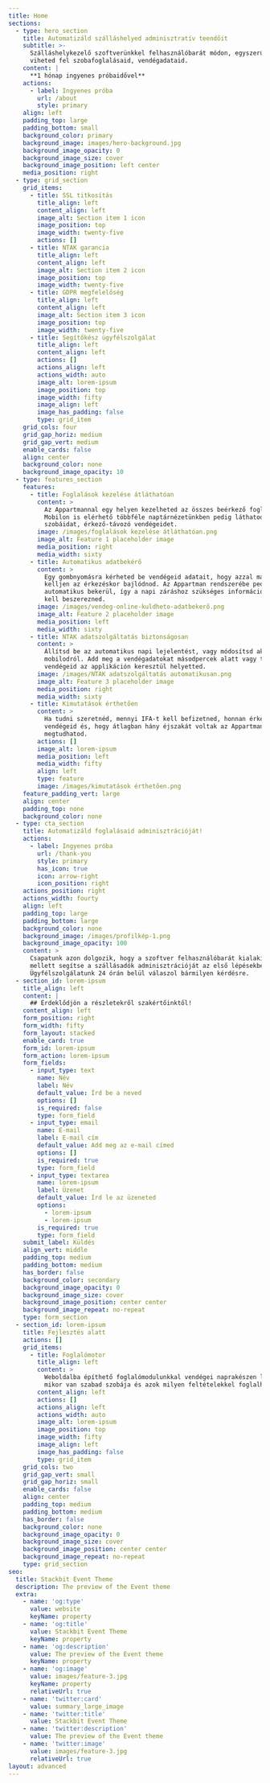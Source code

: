 ```yaml
---
title: Home
sections:
  - type: hero_section
    title: Automatizáld szálláshelyed adminisztratív teendőit
    subtitle: >-
      Szálláshelykezelő szoftverünkkel felhasználóbarát módon, egyszerűen
      viheted fel szobafoglalásaid, vendégadataid.
    content: |
      **1 hónap ingyenes próbaidővel**
    actions:
      - label: Ingyenes próba
        url: /about
        style: primary
    align: left
    padding_top: large
    padding_bottom: small
    background_color: primary
    background_image: images/hero-background.jpg
    background_image_opacity: 0
    background_image_size: cover
    background_image_position: left center
    media_position: right
  - type: grid_section
    grid_items:
      - title: SSL titkosítás
        title_align: left
        content_align: left
        image_alt: Section item 1 icon
        image_position: top
        image_width: twenty-five
        actions: []
      - title: NTAK garancia
        title_align: left
        content_align: left
        image_alt: Section item 2 icon
        image_position: top
        image_width: twenty-five
      - title: GDPR megfelelőség
        title_align: left
        content_align: left
        image_alt: Section item 3 icon
        image_position: top
        image_width: twenty-five
      - title: Segítőkész ügyfélszolgálat
        title_align: left
        content_align: left
        actions: []
        actions_align: left
        actions_width: auto
        image_alt: lorem-ipsum
        image_position: top
        image_width: fifty
        image_align: left
        image_has_padding: false
        type: grid_item
    grid_cols: four
    grid_gap_horiz: medium
    grid_gap_vert: medium
    enable_cards: false
    align: center
    background_color: none
    background_image_opacity: 10
  - type: features_section
    features:
      - title: Foglalások kezelése átláthatóan
        content: >
          Az Appartmannal egy helyen kezelheted az összes beérkező foglalásod.
          Mobilon is elérhető többféle naptárnézetünkben pedig láthatod szabad
          szobáidat, érkező-távozó vendégeidet.
        image: /images/foglalások kezelése átláthatóan.png
        image_alt: Feature 1 placeholder image
        media_position: right
        media_width: sixty
      - title: Automatikus adatbekérő
        content: >
          Egy gombnyomásra kérheted be vendégeid adatait, hogy azzal már ne
          kelljen az érkezéskor bajlódnod. Az Appartman rendszerébe pedig
          automatikus bekerül, így a napi záráshoz szükséges információkat sem
          kell beszerezned.
        image: /images/vendeg-online-kuldheto-adatbekerő.png
        image_alt: Feature 2 placeholder image
        media_position: left
        media_width: sixty
      - title: NTAK adatszolgáltatás biztonságosan
        content: >
          Állítsd be az automatikus napi lejelentést, vagy módosítsd akár
          mobilodról. Add meg a vendégadatokat másodpercek alatt vagy tegyék meg
          vendégeid az applikáción keresztül helyetted.
        image: /images/NTAK adatszolgáltatás automatikusan.png
        image_alt: Feature 3 placeholder image
        media_position: right
        media_width: sixty
      - title: Kimutatások érthetően
        content: >
          Ha tudni szeretnéd, mennyi IFA-t kell befizetned, honnan érkeztek
          vendégeid és, hogy átlagban hány éjszakát voltak az Appartmanból
          megtudhatod.
        actions: []
        image_alt: lorem-ipsum
        media_position: left
        media_width: fifty
        align: left
        type: feature
        image: /images/kimutatások érthetően.png
    feature_padding_vert: large
    align: center
    padding_top: none
    background_color: none
  - type: cta_section
    title: Automatizáld foglalásaid adminisztrációját!
    actions:
      - label: Ingyenes próba
        url: /thank-you
        style: primary
        has_icon: true
        icon: arrow-right
        icon_position: right
    actions_position: right
    actions_width: fourty
    align: left
    padding_top: large
    padding_bottom: large
    background_color: none
    background_image: /images/profilkép-1.png
    background_image_opacity: 100
    content: >
      Csapatunk azon dolgozik, hogy a szoftver felhasználóbarát kialakítása
      mellett segítse a szállásadók adminisztrációját az első lépésekben is.
      Ügyfélszolgálatunk 24 órán belül válaszol bármilyen kérdésre.
  - section_id: lorem-ipsum
    title_align: left
    content: |
      ## Érdeklődjön a részletekről szakértőinktől!
    content_align: left
    form_position: right
    form_width: fifty
    form_layout: stacked
    enable_card: true
    form_id: lorem-ipsum
    form_action: lorem-ipsum
    form_fields:
      - input_type: text
        name: Név
        label: Név
        default_value: Írd be a neved
        options: []
        is_required: false
        type: form_field
      - input_type: email
        name: E-mail
        label: E-mail cím
        default_value: Add meg az e-mail címed
        options: []
        is_required: true
        type: form_field
      - input_type: textarea
        name: lorem-ipsum
        label: Üzenet
        default_value: Írd le az üzeneted
        options:
          - lorem-ipsum
          - lorem-ipsum
        is_required: true
        type: form_field
    submit_label: Küldés
    align_vert: middle
    padding_top: medium
    padding_bottom: medium
    has_border: false
    background_color: secondary
    background_image_opacity: 0
    background_image_size: cover
    background_image_position: center center
    background_image_repeat: no-repeat
    type: form_section
  - section_id: lorem-ipsum
    title: Fejlesztés alatt
    actions: []
    grid_items:
      - title: Foglalómotor
        title_align: left
        content: >
          Weboldalba építhető foglalómodulunkkal vendégei naprakészen láthatják
          mikor van szabad szobája és azok milyen feltételekkel foglalhatóak.
        content_align: left
        actions: []
        actions_align: left
        actions_width: auto
        image_alt: lorem-ipsum
        image_position: top
        image_width: fifty
        image_align: left
        image_has_padding: false
        type: grid_item
    grid_cols: two
    grid_gap_vert: small
    grid_gap_horiz: small
    enable_cards: false
    align: center
    padding_top: medium
    padding_bottom: medium
    has_border: false
    background_color: none
    background_image_opacity: 0
    background_image_size: cover
    background_image_position: center center
    background_image_repeat: no-repeat
    type: grid_section
seo:
  title: Stackbit Event Theme
  description: The preview of the Event theme
  extra:
    - name: 'og:type'
      value: website
      keyName: property
    - name: 'og:title'
      value: Stackbit Event Theme
      keyName: property
    - name: 'og:description'
      value: The preview of the Event theme
      keyName: property
    - name: 'og:image'
      value: images/feature-3.jpg
      keyName: property
      relativeUrl: true
    - name: 'twitter:card'
      value: summary_large_image
    - name: 'twitter:title'
      value: Stackbit Event Theme
    - name: 'twitter:description'
      value: The preview of the Event theme
    - name: 'twitter:image'
      value: images/feature-3.jpg
      relativeUrl: true
layout: advanced
---
```

